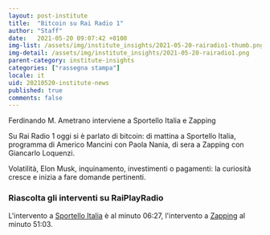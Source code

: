 ```yaml
---
layout: post-institute
title:  "Bitcoin su Rai Radio 1"
author: "Staff"
date:   2021-05-20 09:07:42 +0100
img-list: /assets/img/institute_insights/2021-05-20-rairadio1-thumb.png
img-detail: /assets/img/institute_insights/2021-05-20-rairadio1.png
parent-category: institute-insights
categories: ["rassegna stampa"]
locale: it
uid: 20210520-institute-news
published: true
comments: false
---
```

Ferdinando M. Ametrano interviene a Sportello Italia e Zapping

Su Rai Radio 1 oggi si è parlato di bitcoin:
di mattina a Sportello Italia, programma di Americo Mancini con Paola Nania,
di sera a Zapping con Giancarlo Loquenzi.

Volatilità, Elon Musk, inquinamento, investimenti o pagamenti: la curiosità cresce
e inizia a fare domande pertinenti.

### Riascolta gli interventi su RaiPlayRadio

L'intervento a [Sportello Italia](https://www.raiplayradio.it/audio/2021/05/SPORTELLO-ITALIA-7f3a3e55-44cb-4e87-8b2b-fe6f2812c28a.html) è al minuto 06:27,
l'intervento a [Zapping](https://www.raiplayradio.it/audio/2021/05/ZAPPING-70d1616c-9166-4d98-acb5-28573d85a22f.html) al minuto 51:03.
